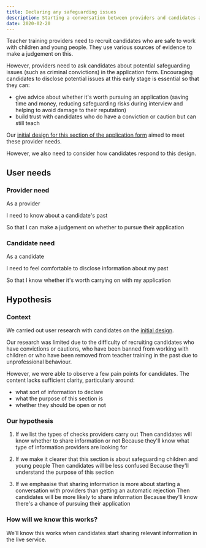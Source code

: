 ```yaml
---
title: Declaring any safeguarding issues
description: Starting a conversation between providers and candidates about safeguarding issues.
date: 2020-02-20
---
```


Teacher training providers need to recruit candidates who are safe to work with children and young people. They use various sources of evidence to make a judgement on this.

However, providers need to ask candidates about potential safeguarding issues (such as criminal convictions) in the application form. Encouraging candidates to disclose potential issues at this early stage is essential so that they can:

* give advice about whether it's worth pursuing an application (saving time and money, reducing safeguarding risks during interview and helping to avoid damage to their reputation)
* build trust with candidates who do have a conviction or caution but can still teach

Our [initial design for this section of the application form](/apply-for-teacher-training/suitability-to-work-with-children) aimed to meet these provider needs.

However, we also need to consider how candidates respond to this design.

## User needs

### Provider need

As a provider

I need to know about a candidate's past

So that I can make a judgement on whether to pursue their application

### Candidate need

As a candidate

I need to feel comfortable to disclose information about my past

So that I know whether it's worth carrying on with my application

## Hypothesis

### Context

We carried out user research with candidates on the [initial design](/apply-for-teacher-training/suitability-to-work-with-children/02-your-suitability-to-work-with-children.png).

Our research was limited due to the difficulty of recruiting candidates who have convictions or cautions, who have been banned from working with children or who have been removed from teacher training in the past due to unprofessional behaviour.

However, we were able to observe a few pain points for candidates. The content lacks sufficient clarity, particularly around:

* what sort of information to declare
* what the purpose of this section is
* whether they should be open or not  

### Our hypothesis

1. If we list the types of checks providers carry out
Then candidates will know whether to share information or not
Because they'll know what type of information providers are looking for


2. If we make it clearer that this section is about safeguarding children and young people
Then candidates will be less confused
Because they'll understand the purpose of this section


3. If we emphasise that sharing information is more about starting a conversation with providers than getting an automatic rejection
Then candidates will be more likely to share information
Because they'll know there's a chance of pursuing their application


### How will we know this works?

 We’ll know this works when candidates start sharing relevant information in the live service.
